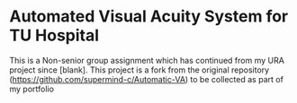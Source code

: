 # Automated Visual Acuity System for TU Hospital
This is a Non-senior group assignment which has continued from my URA project since [blank]. This project is a fork from the original repository (https://github.com/supermind-c/Automatic-VA) to be collected as part of my portfolio
